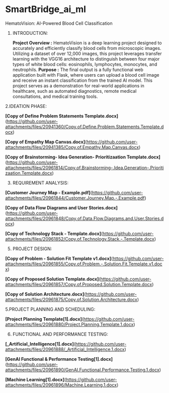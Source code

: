 # SmartBridge_ai_ml
HematoVision: AI-Powered Blood Cell Classification

1. INTRODUCTION:
   
   **Project Overview :**
     HematoVision is a deep learning project designed to accurately and efficiently classify blood cells from microscopic images. Utilizing a dataset of over 12,000 images, this project leverages     transfer learning with the VGG16 architecture to distinguish between four major types of white blood cells: eosinophils, lymphocytes, monocytes, and neutrophils.
  **Purpose :**
     The final output is a fully functional web application built with Flask, where users can upload a blood cell image and receive an instant classification from the trained AI model. This project serves as a demonstration for real-world applications in healthcare, such as automated diagnostics, remote medical consultations, and medical training tools.

2.IDEATION PHASE:

**[Copy of Define Problem Statements Template.docx]**(https://github.com/user-attachments/files/20941360/Copy.of.Define.Problem.Statements.Template.docx)

**[Copy of Empathy Map Canvas.docx]**(https://github.com/user-attachments/files/20941385/Copy.of.Empathy.Map.Canvas.docx)

**[Copy of Brainstorming- Idea Generation- Prioritizaation Template.docx]**(https://github.com/user-attachments/files/20961814/Copy.of.Brainstorming-.Idea.Generation-.Prioritizaation.Template.docx)

3. REQUIREMENT ANALYSIS:
   
**[Customer Journey Map - Example.pdf]**(https://github.com/user-attachments/files/20961844/Customer.Journey.Map.-.Example.pdf)

**[Copy of Data Flow Diagrams and User Stories.docx]**(https://github.com/user-attachments/files/20961848/Copy.of.Data.Flow.Diagrams.and.User.Stories.docx)

**[Copy of Technology Stack - Template.docx]**(https://github.com/user-attachments/files/20961852/Copy.of.Technology.Stack.-.Template.docx)
    
5. PROJECT DESIGN:
   
**[Copy of Problem - Solution Fit Template v1.docx]**(https://github.com/user-attachments/files/20961855/Copy.of.Problem.-.Solution.Fit.Template.v1.docx)

**[Copy of Proposed Solution Template.docx]**(https://github.com/user-attachments/files/20961857/Copy.of.Proposed.Solution.Template.docx)

**[Copy of Solution Architecture.docx]**(https://github.com/user-attachments/files/20961875/Copy.of.Solution.Architecture.docx)

5.PROJECT PLANNING AND SCHEDULING:

**[Project Planning Template[1].docx]**(https://github.com/user-attachments/files/20961880/Project.Planning.Template.1.docx)

6. FUNCTIONAL AND PERFORMANCE TESTING:
   
**[_Artificial_Intelligence[1].docx]**(https://github.com/user-attachments/files/20961888/_Artificial_Intelligence.1.docx)

**[GenAI Functional & Performance Testing[1].docx]**(https://github.com/user-attachments/files/20961890/GenAI.Functional.Performance.Testing.1.docx)

**[Machine Learning[1].docx]**(https://github.com/user-attachments/files/20961896/Machine.Learning.1.docx)


